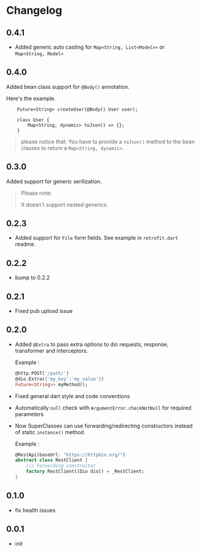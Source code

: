 # Changelog

## 0.4.1

* Added generic auto casting for `Map<String, List<Model>>` or `Map<String, Model>`

## 0.4.0

Added bean class support for `@Body()` annotation.

Here's the example.
```
    Future<String> createUser(@Body() User user);
```
```
    class User {
        Map<String, dynamic> toJson() => {};
    }
```
> please notice that:
> You have to provide a `toJson()` method to the bean classes to return a `Map<String, dynamic>`.


## 0.3.0

Added support for generic serilization. 
> Please note:
>
> It doesn't support nested generics.

## 0.2.3

* Added support for `File` form fields. See example in `retrofit.dart` readme.

## 0.2.2

* bump to 0.2.2

## 0.2.1

* Fixed pub upload issue

## 0.2.0

* Added `@Extra` to pass extra options to dio requests, response, transformer and interceptors.

    Example :

    ```dart
    @http.POST('/path/')
    @dio.Extra({'my_key':'my_value'})
    Future<String>> myMethod();
    ```

* Fixed general dart style and code conventions

* Automatically `null` check with `ArgumentError.checkNotNull` for required parameters

* Now SuperClasses can use forwarding/redirecting constructors instead of static `instance()` method

    Example :

    ```dart
    @RestApi(baseUrl: "https://httpbin.org/")
    abstract class RestClient {
        /// Forwarding constructor
        factory RestClient([Dio dio]) = _RestClient;
    }
    ```

## 0.1.0

* fix health issues

## 0.0.1

* init
